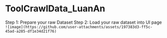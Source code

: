 # ToolCrawlData_LuanAn

Step 1: Prepare your raw Dataset
Step 2: Load your raw dataset into UI page
`![image](https://github.com/user-attachments/assets/197383d3-ff5c-45ad-a285-df1e34d21f76)
`
